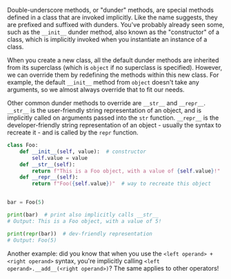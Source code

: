 Double-underscore methods, or "dunder" methods, are special methods defined in a class that are invoked implicitly. Like the name suggests, they are prefixed and suffixed with dunders. You've probably already seen some, such as the `__init__` dunder method, also known as the "constructor" of a class, which is implicitly invoked when you instantiate an instance of a class.

When you create a new class, all the default dunder methods are inherited from its superclass (which is `object` if no superclass is specified). However, we can override them by redefining the methods within this new class. For example, the default `__init__` method from `object` doesn't take any arguments, so we almost always override that to fit our needs.

Other common dunder methods to override are `__str__` and `__repr__`. `__str__` is the user-friendly string representation of an object, and is implicitly called on arguments passed into the `str` function. `__repr__` is the developer-friendly string representation of an object - usually the syntax to recreate it - and is called by the `repr` function.

```py
class Foo:
    def __init__(self, value):  # constructor
        self.value = value
    def __str__(self):
        return f"This is a Foo object, with a value of {self.value}!"  # string representation
    def __repr__(self):
        return f"Foo({self.value})"  # way to recreate this object


bar = Foo(5)

print(bar)  # print also implicitly calls __str__
# Output: This is a Foo object, with a value of 5!

print(repr(bar))  # dev-friendly representation
# Output: Foo(5)
```

Another example: did you know that when you use the `<left operand> + <right operand>` syntax, you're implicitly calling `<left operand>.__add__(<right operand>)`? The same applies to other operators!
